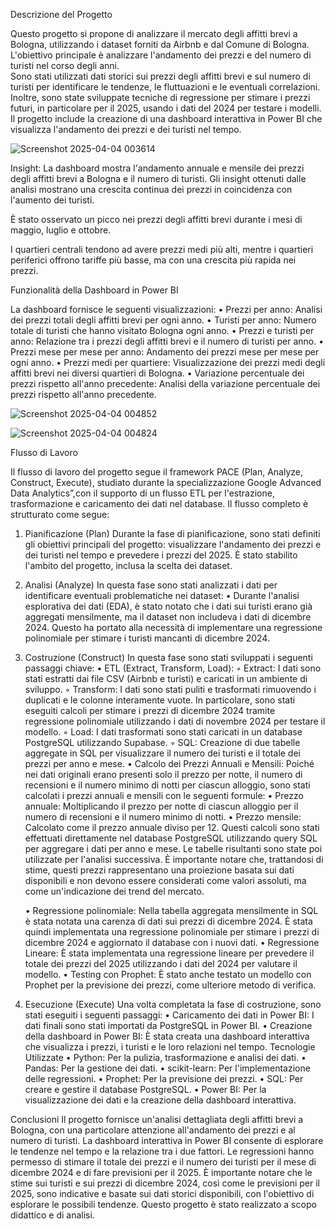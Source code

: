 Descrizione del Progetto

Questo progetto si propone di analizzare il mercato degli affitti brevi a Bologna, utilizzando i dataset forniti da Airbnb e dal Comune di Bologna. L'obiettivo principale è analizzare l'andamento dei prezzi e del numero di turisti nel corso degli anni.  
Sono stati utilizzati dati storici sui prezzi degli affitti brevi e sul numero di turisti per identificare le tendenze, le fluttuazioni e le eventuali correlazioni. Inoltre, sono state sviluppate tecniche di regressione per stimare i prezzi futuri, in particolare per il 2025, usando i dati del 2024 per testare i modelli.
Il progetto include la creazione di una dashboard interattiva in Power BI che visualizza l'andamento dei prezzi e dei turisti nel tempo.

![Screenshot 2025-04-04 003614](https://github.com/user-attachments/assets/5fd06c62-c5bb-4287-8767-cb30b31604ee)


Insight:
La dashboard mostra l'andamento annuale e mensile dei prezzi degli affitti brevi a Bologna e il numero di turisti. Gli insight ottenuti dalle analisi mostrano una crescita continua dei prezzi in coincidenza con l'aumento dei turisti.

È stato osservato un picco nei prezzi degli affitti brevi durante i mesi di maggio, luglio e ottobre.

I quartieri centrali tendono ad avere prezzi medi più alti, mentre i quartieri periferici offrono tariffe più basse, ma con una crescita più rapida nei prezzi.

Funzionalità della Dashboard in Power BI

La dashboard fornisce le seguenti visualizzazioni:
    • Prezzi per anno: Analisi dei prezzi totali degli affitti brevi per ogni anno.
    • Turisti per anno: Numero totale di turisti che hanno visitato Bologna ogni anno.
    • Prezzi e turisti per anno: Relazione tra i prezzi degli affitti brevi e il numero di turisti per anno.
    • Prezzi mese per mese per anno: Andamento dei prezzi mese per mese per ogni anno.
    • Prezzi medi per quartiere: Visualizzazione dei prezzi medi degli affitti brevi nei diversi quartieri di Bologna.
    • Variazione percentuale dei prezzi rispetto all'anno precedente: Analisi della variazione percentuale dei prezzi rispetto all'anno precedente.

![Screenshot 2025-04-04 004852](https://github.com/user-attachments/assets/9d3e478b-55d3-4c17-a4e2-3fb322ab68da)


![Screenshot 2025-04-04 004824](https://github.com/user-attachments/assets/16f545cf-de41-4b45-9556-b03664a0f3c7)


Flusso di Lavoro

Il flusso di lavoro del progetto segue il framework PACE (Plan, Analyze, Construct, Execute), studiato durante la specializzazione Google Advanced Data Analytics”,con il supporto di un flusso ETL per l'estrazione, trasformazione e caricamento dei dati nel database. Il flusso completo è strutturato come segue:

1. Pianificazione (Plan)
Durante la fase di pianificazione, sono stati definiti gli obiettivi principali del progetto: visualizzare l'andamento dei prezzi e dei turisti nel tempo e prevedere i prezzi del 2025. È stato stabilito l'ambito del progetto, inclusa la scelta dei dataset.

2. Analisi (Analyze)
In questa fase sono stati analizzati i dati per identificare eventuali problematiche nei dataset:
    • Durante l'analisi esplorativa dei dati (EDA), è stato notato che i dati sui turisti erano già aggregati mensilmente, ma il dataset non includeva i dati di dicembre 2024. Questo ha portato alla necessità di implementare una regressione polinomiale per stimare i turisti mancanti di dicembre 2024.

3. Costruzione (Construct)
In questa fase sono stati sviluppati i seguenti passaggi chiave:
    • ETL (Extract, Transform, Load):
        ◦ Extract: I dati sono stati estratti dai file CSV (Airbnb e turisti) e caricati in un ambiente di sviluppo.
        ◦ Transform: I dati sono stati puliti e trasformati rimuovendo i duplicati e le colonne interamente vuote. In particolare, sono stati eseguiti calcoli per stimare i prezzi di dicembre 2024 tramite regressione polinomiale utilizzando i dati di novembre 2024 per testare il modello.
        ◦ Load: I dati trasformati sono stati caricati in un database PostgreSQL utilizzando Supabase.
        ◦ SQL: Creazione di due tabelle aggregate in SQL per visualizzare il numero dei turisti e il totale dei prezzi per anno e mese.
    • Calcolo dei Prezzi Annuali e Mensili: Poiché nei dati originali erano presenti solo il prezzo per notte, il numero di recensioni e il numero minimo di notti per ciascun alloggio, sono stati calcolati i prezzi annuali e mensili con le seguenti formule:
    • Prezzo annuale: Moltiplicando il prezzo per notte di ciascun alloggio per il numero di recensioni e il numero minimo di notti.
    • Prezzo mensile: Calcolato come il prezzo annuale diviso per 12.
Questi calcoli sono stati effettuati direttamente nel database PostgreSQL utilizzando query SQL per aggregare i dati per anno e mese. Le tabelle risultanti sono state poi utilizzate per l'analisi successiva. È importante notare che, trattandosi di stime, questi prezzi rappresentano una proiezione basata sui dati disponibili e non devono essere considerati come valori assoluti, ma come un'indicazione dei trend del mercato.
          
    • Regressione polinomiale: Nella tabella aggregata mensilmente in SQL è stata notata una carenza di dati sui prezzi di dicembre 2024. È stata quindi implementata una regressione polinomiale per stimare i prezzi di dicembre 2024 e aggiornato il database con i nuovi dati.
    • Regressione Lineare: È stata implementata una regressione lineare per prevedere il totale dei prezzi del 2025 utilizzando i dati del 2024 per valutare il modello.
    • Testing con Prophet: È stato anche testato un modello con Prophet per la previsione dei prezzi, come ulteriore metodo di verifica.

4. Esecuzione (Execute)
Una volta completata la fase di costruzione, sono stati eseguiti i seguenti passaggi:
    • Caricamento dei dati in Power BI: I dati finali sono stati importati da PostgreSQL in Power BI.
    • Creazione della dashboard in Power BI: È stata creata una dashboard interattiva che visualizza i prezzi, i turisti e le loro relazioni nel tempo.
Tecnologie Utilizzate
    • Python: Per la pulizia, trasformazione e analisi dei dati.
    • Pandas: Per la gestione dei dati.
    • scikit-learn: Per l'implementazione delle regressioni.
    • Prophet: Per la previsione dei prezzi.
    • SQL: Per creare e gestire il database PostgreSQL.
    • Power BI: Per la visualizzazione dei dati e la creazione della dashboard interattiva.

Conclusioni
Il progetto fornisce un'analisi dettagliata degli affitti brevi a Bologna, con una particolare attenzione all'andamento dei prezzi e al numero di turisti. La dashboard interattiva in Power BI consente di esplorare le tendenze nel tempo e la relazione tra i due fattori. Le regressioni hanno permesso di stimare il totale dei prezzi e il numero dei turisti per il mese di dicembre 2024 e di fare previsioni per il 2025. È importante notare che le stime sui turisti e sui prezzi di dicembre 2024, così come le previsioni per il 2025, sono indicative e basate sui dati storici disponibili, con l'obiettivo di esplorare le possibili tendenze. Questo progetto è stato realizzato a scopo didattico e di analisi.
